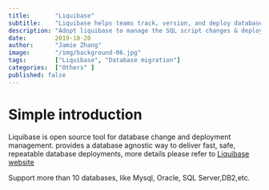 ```yaml
---
title:       "Liquibase"
subtitle:    "Liquibase helps teams track, version, and deploy database schema and logic changes"
description: "Adopt liquibase to manage the SQL script changes & deployment"
date:        2019-10-20
author:      "Jamie Zhang"
image:       "/img/background-06.jpg"
tags:        ["Liquibase", "Database migration"]
categories:  ["Others" ]
published: false
---
```

# Simple introduction
Liquibase is open source tool for database change and deployment management. provides a database agnostic way to deliver fast, safe, repeatable database deployments, more details please refer to [Liquibase website](https://www.liquibase.org)  

Support more than 10 databases, like Mysql, Oracle, SQL Server,DB2,etc.


